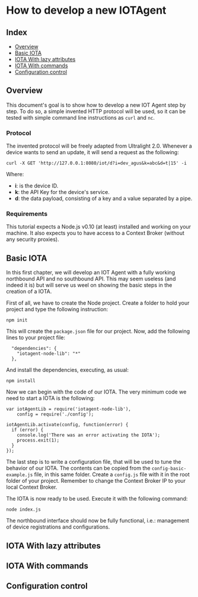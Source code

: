 # How to develop a new IOTAgent

## Index

* [Overview](#overview)
* [Basic IOTA](#basic)
* [IOTA With lazy attributes](#lazy)
* [IOTA With commands](#commands)
* [Configuration control](#configuration)

## <a name="overview"/> Overview
This document's goal is to show how to develop a new IOT Agent step by step. To do so, a simple invented HTTP protocol
will be used, so it can be tested with simple command line instructions as `curl` and `nc`. 

### Protocol
The invented protocol will be freely adapted from Ultralight 2.0. Whenever a device wants to send an update, it will
send a request as the following:
```
curl -X GET 'http://127.0.0.1:8080/iot/d?i=dev_agus&k=abc&d=t|15' -i
```
Where:
* **i**: is the device ID.
* **k**: the API Key for the device's service.
* **d**: the data payload, consisting of a key and a value separated by a pipe.

### Requirements

This tutorial expects a Node.js v0.10 (at least) installed and working on your machine. It also expects you to have
access to a Context Broker (without any security proxies).

## <a name="basic"/> Basic IOTA
In this first chapter, we will develop an IOT Agent with a fully working northbound API and no southbound
API. This may seem useless (and indeed it is) but will serve us weel on showing the basic steps in the creation
of a IOTA.
 
First of all, we have to create the Node project. Create a folder to hold your project and type the following 
instruction:
```
npm init
```
This will create the `package.json` file for our project. Now, add the following lines to your project file:
```
  "dependencies": {
    "iotagent-node-lib": "*"
  },

```

And install the dependencies, executing, as usual:
```
npm install
```

Now we can begin with the code of our IOTA. The very minimum code we need to start a IOTA is the following:
```
var iotAgentLib = require('iotagent-node-lib'),
    config = require('./config');

iotAgentLib.activate(config, function(error) {
  if (error) {
    console.log('There was an error activating the IOTA');
    process.exit(1);
  }
});
```

The last step is to write a configuration file, that will be used to tune the behavior of our IOTA. The contents
can be copied from the `config-basic-example.js` file, in this same folder. Create a `config.js` file with it 
in the root folder of your project. Remember to change the Context Broker IP to your local Context Broker.

The IOTA is now ready to be used. Execute it with the following command:
```
node index.js
```

The northbound interface should now be fully functional, i.e.: management of device registrations and configurations.

## <a name="lazy"/> IOTA With lazy attributes


## <a name="commands"/> IOTA With commands

## <a name="configuration"/> Configuration control
